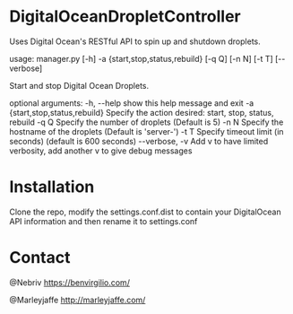 DigitalOceanDropletController
=============================

Uses Digital Ocean's RESTful API to spin up and shutdown droplets.

usage: manager.py [-h] -a {start,stop,status,rebuild} [-q Q] [-n N] [-t T]
                  [--verbose]

Start and stop Digital Ocean Droplets.

optional arguments:
  -h, --help            show this help message and exit
  -a {start,stop,status,rebuild}
                        Specify the action desired: start, stop, status,
                        rebuild
  -q Q                  Specify the number of droplets (Default is 5)
  -n N                  Specify the hostname of the droplets (Default is
                        'server-')
  -t T                  Specify timeout limit (in seconds) (default is 600
                        seconds)
  --verbose, -v         Add v to have limited verbosity, add another v to give
                        debug messages

Installation
=============================
Clone the repo, modify the settings.conf.dist to contain your DigitalOcean API information and then rename it to settings.conf

Contact
=============================

@Nebriv https://benvirgilio.com/

@Marleyjaffe http://marleyjaffe.com/
